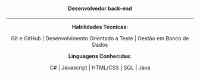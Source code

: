 <div align="center">

#### Desenvolvedor back-end

----

**Habilidades Técnicas:**

Git e GitHub | Desenvolvimento Orientado a Teste | Gestão em Banco de Dados

**Linguagens Conhecidas:**

C# | Javascript | HTML/CSS | SQL | Java

</div>
